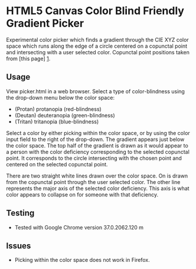 # HTML5 Canvas Color Blind Friendly Gradient Picker #

Experimental color picker which finds a gradient through the CIE XYZ color space which runs along the edge of a circle centered on a copunctal point and intersecting with a user selected color. Copunctal point positions taken from [this page] [1].

## Usage ##

View picker.html in a web browser. Select a type of color-blindness using the drop-down menu below the color space:

- (Protan) protanopia (red-blindness)
- (Deutan) deuteranopia (green-blindness)
- (Tritan) tritanopia (blue-blindness)

Select a color by either picking within the color space, or by using the color input field to the right of the drop-down. The gradient appears just below the color space. The top half of the gradient is drawn as it would appear to a person with the color deficiency corresponding to the selected copunctal point. It corresponds to the circle intersecting with the chosen point and centered on the selected copunctal point.

There are two straight white lines drawn over the color space. On is drawn from the copunctal point through the user selected color. The other line represents the major axis of the selected color deficiency. This axis is what color appears to collapse on for someone with that deficiency.

## Testing ##

- Tested with Google Chrome version 37.0.2062.120 m

## Issues ##

- Picking within the color space does not work in Firefox.

  [1]: http://www.color-blindness.com/2009/01/19/colorblind-colors-of-confusion/